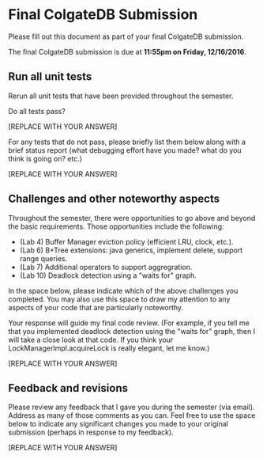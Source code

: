 # Final ColgateDB Submission

Please fill out this document as part of your final ColgateDB submission.  

The final ColgateDB submission is due at **11:55pm on Friday, 12/16/2016**.

## Run all unit tests

Rerun all unit tests that have been provided throughout the semester. 

Do all tests pass?  

[REPLACE WITH YOUR ANSWER]

For any tests that do not pass, please briefly list them below along with a brief status report (what debugging effort have you made?  what do you think is going on?  etc.)

[REPLACE WITH YOUR ANSWER]

## Challenges and other noteworthy aspects

Throughout the semester, there were opportunities to go above and beyond the basic requirements.  Those opportunities include the following:  

- (Lab 4) Buffer Manager eviction policy (efficient LRU, clock, etc.).
- (Lab 6) B+Tree extensions: java generics, implement delete, support range queries.
- (Lab 7) Additional operators to support aggregration.
- (Lab 10) Deadlock detection using a "waits for" graph.	

In the space below, please indicate which of the above challenges you completed.  You may also use this space to draw my attention to any aspects of your code that are particularly noteworthy.  

Your response will guide my final code review.  (For example, if you tell me that you implemented deadlock detection using the "waits for" graph, then I will take a close look at that code.  If you think your LockManagerImpl.acquireLock is really elegant, let me know.)

[REPLACE WITH YOUR ANSWER]

## Feedback and revisions

Please review any feedback that I gave you during the semester (via email).  Address as many of those comments as you can.  Feel free to use the space below to indicate any significant changes you made to your original submission (perhaps in response to my feedback).  

[REPLACE WITH YOUR ANSWER]

